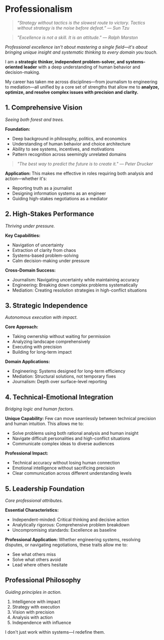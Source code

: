 # Professionalism

> *“Strategy without tactics is the slowest route to victory. Tactics without strategy is the noise before defeat.” — Sun Tzu*

> *"Excellence is not a skill. It is an attitude." — Ralph Marston*

*Professional excellence isn't about mastering a single field—it's about bringing unique insight and systematic thinking to every domain you touch.*

I am a **strategic thinker, independent problem-solver, and systems-oriented leader** with a deep understanding of human behavior and decision-making.

My career has taken me across disciplines—from journalism to engineering to mediation—all unified by a core set of strengths that allow me to **analyze, optimize, and resolve complex issues with precision and clarity.**

## 1. Comprehensive Vision

*Seeing both forest and trees.*

**Foundation:**
- Deep background in philosophy, politics, and economics
- Understanding of human behavior and choice architecture
- Ability to see systems, incentives, and motivations
- Pattern recognition across seemingly unrelated domains

> *"The best way to predict the future is to create it." — Peter Drucker*

**Application:**
This makes me effective in roles requiring both analysis and action—whether it's:
- Reporting truth as a journalist
- Designing information systems as an engineer
- Guiding high-stakes negotiations as a mediator

## 2. High-Stakes Performance

*Thriving under pressure.*

**Key Capabilities:**
- Navigation of uncertainty
- Extraction of clarity from chaos
- Systems-based problem-solving
- Calm decision-making under pressure

**Cross-Domain Success:**
- Journalism: Navigating uncertainty while maintaining accuracy
- Engineering: Breaking down complex problems systematically
- Mediation: Creating resolution strategies in high-conflict situations

## 3. Strategic Independence

*Autonomous execution with impact.*

**Core Approach:**
- Taking ownership without waiting for permission
- Analyzing landscape comprehensively
- Executing with precision
- Building for long-term impact

**Domain Applications:**
- Engineering: Systems designed for long-term efficiency
- Mediation: Structural solutions, not temporary fixes
- Journalism: Depth over surface-level reporting

## 4. Technical-Emotional Integration

*Bridging logic and human factors.*

**Unique Capability:**
Few can move seamlessly between technical precision and human intuition. This allows me to:
- Solve problems using both rational analysis and human insight
- Navigate difficult personalities and high-conflict situations
- Communicate complex ideas to diverse audiences

**Professional Impact:**
- Technical accuracy without losing human connection
- Emotional intelligence without sacrificing precision
- Clear communication across different understanding levels

## 5. Leadership Foundation

*Core professional attributes.*

**Essential Characteristics:**
- Independent-minded: Critical thinking and decisive action
- Analytically rigorous: Comprehensive problem breakdown
- Uncompromising standards: Excellence as baseline

**Professional Application:**
Whether engineering systems, resolving disputes, or navigating negotiations, these traits allow me to:
- See what others miss
- Solve what others avoid
- Lead where others hesitate

## Professional Philosophy

*Guiding principles in action.*

1. Intelligence with impact
2. Strategy with execution
3. Vision with precision
4. Analysis with action
5. Independence with influence

I don't just work within systems—I redefine them.